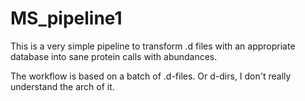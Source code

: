 # MS_pipeline1



This is a very simple pipeline to transform .d files with an appropriate database into sane protein calls with abundances.


The workflow is based on a batch of .d-files. Or d-dirs, I don't really understand the arch of it.